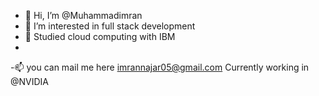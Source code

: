 - 👋 Hi, I’m @Muhammadimran
- 👀 I’m interested in full stack development 
- 🌱 Studied cloud computing with IBM 
-
-📫 you can mail me here imrannajar05@gmail.com
Currently working in @NVIDIA

<!---
Armanimran07/Armanimran07 is a ✨ special ✨ repository because its `README.md` (this file) appears on your GitHub profile.
You can click the Preview link to take a look at your changes.
--->
